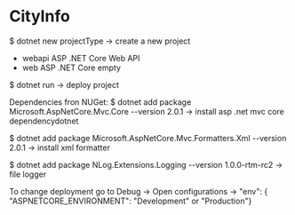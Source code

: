 # CityInfo
$ dotnet new projectType -> create a new project
   - webapi     ASP .NET Core Web API
   - web        ASP .NET Core empty
   
$ dotnet run -> deploy project


Dependencies fron NUGet:
$ dotnet add package Microsoft.AspNetCore.Mvc.Core --version 2.0.1   -> install asp .net mvc core dependencydotnet 

$ dotnet add package Microsoft.AspNetCore.Mvc.Formatters.Xml --version 2.0.1  -> install xml formatter 

$ dotnet add package NLog.Extensions.Logging --version 1.0.0-rtm-rc2  -> file logger



To change deployment go to 
Debug -> Open configurations -> "env": {
                "ASPNETCORE_ENVIRONMENT": "Development" or "Production"}



